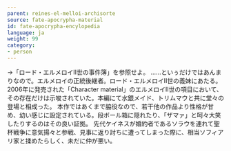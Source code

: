 ```yaml
---
parent: reines-el-melloi-archisorte
source: fate-apocrypha-material
id: fate-apocrypha-encylopedia
language: ja
weight: 99
category:
- person
---
```


→「ロード・エルメロイII世の事件簿」を参照せよ。
……といぅだけではあんまりなので。エルメロイの正統後継者。ロード・エルメロイII世の義妹にあたる。2006年に発売された「Character material」のエルメロイII世の項目において、その存在だけは示唆されていた。本編にて水銀メイド、トリムマウと共に堂々の登場と相成った。
本作ではあくまで脇役なので、若干他の作品より性格が甘め、幼い感じに設定されている。段ボール箱に隠れたり、「ザマァ」と呵々大笑したりするのはその良い証拠。
先代ケイネスが婚約者であるソラウを連れて聖杯戦争に意気揚々と参戦、見事に返り討ちに遭ってしまった際に、相当ソフィアリ家と揉めたらしく、未だに仲が悪い。
